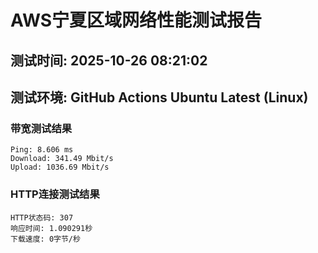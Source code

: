 # AWS宁夏区域网络性能测试报告
## 测试时间: 2025-10-26 08:21:02
## 测试环境: GitHub Actions Ubuntu Latest (Linux)

### 带宽测试结果
```
Ping: 8.606 ms
Download: 341.49 Mbit/s
Upload: 1036.69 Mbit/s
```

### HTTP连接测试结果
```
HTTP状态码: 307
响应时间: 1.090291秒
下载速度: 0字节/秒
```

